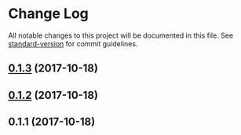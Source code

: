 # Change Log

All notable changes to this project will be documented in this file. See [standard-version](https://github.com/conventional-changelog/standard-version) for commit guidelines.

<a name="0.1.3"></a>
## [0.1.3](https://github.com/lernejaro/core/compare/v0.1.2...v0.1.3) (2017-10-18)



<a name="0.1.2"></a>
## [0.1.2](https://github.com/lernejaro/core/compare/v0.1.1...v0.1.2) (2017-10-18)



<a name="0.1.1"></a>
## 0.1.1 (2017-10-18)

